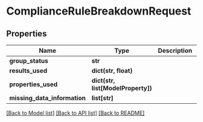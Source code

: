 # ComplianceRuleBreakdownRequest


## Properties
Name | Type | Description | Notes
------------ | ------------- | ------------- | -------------
**group_status** | **str** |  | 
**results_used** | **dict(str, float)** |  | 
**properties_used** | **dict(str, list[ModelProperty])** |  | 
**missing_data_information** | **list[str]** |  | 

[[Back to Model list]](../README.md#documentation-for-models) [[Back to API list]](../README.md#documentation-for-api-endpoints) [[Back to README]](../README.md)


